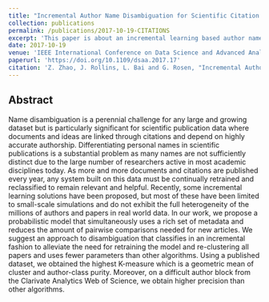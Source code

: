```yaml
---
title: "Incremental Author Name Disambiguation for Scientific Citation Data"
collection: publications
permalink: /publications/2017-10-19-CITATIONS
excerpt: 'This paper is about an incremental learning based author name disambiguation framework.'
date: 2017-10-19
venue: 'IEEE International Conference on Data Science and Advanced Analytics'
paperurl: 'https://doi.org/10.1109/dsaa.2017.17'
citation: 'Z. Zhao, J. Rollins, L. Bai and G. Rosen, "Incremental Author Name Disambiguation for Scientific Citation Data," <i>2017 IEEE International Conference on Data Science and Advanced Analytics (DSAA)</i>, Tokyo, pp. 175-183 (2017).'
---
```

## Abstract
Name disambiguation is a perennial challenge for any large and growing dataset but is particularly significant for scientific publication data where documents and ideas are linked through citations and depend on highly accurate authorship. Differentiating personal names in scientific publications is a substantial problem as many names are not sufficiently distinct due to the large number of researchers active in most academic disciplines today. As more and more documents and citations are published every year, any system built on this data must be continually retrained and reclassified to remain relevant and helpful. Recently, some incremental learning solutions have been proposed, but most of these have been limited to small-scale simulations and do not exhibit the full heterogeneity of the millions of authors and papers in real world data. In our work, we propose a probabilistic model that simultaneously uses a rich set of metadata and reduces the amount of pairwise comparisons needed for new articles. We suggest an approach to disambiguation that classifies in an incremental fashion to alleviate the need for retraining the model and re-clustering all papers and uses fewer parameters than other algorithms. Using a published dataset, we obtained the highest K-measure which is a geometric mean of cluster and author-class purity. Moreover, on a difficult author block from the Clarivate Analytics Web of Science, we obtain higher precision than other algorithms.
